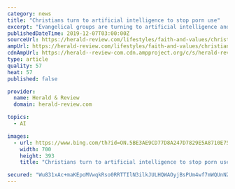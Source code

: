 ```yaml
---
category: news
title: "Christians turn to artificial intelligence to stop porn use"
excerpt: "Evangelical groups are turning to artificial intelligence and machine learning technologies to help their members fight addiction to online pornography in a budding industry that one scholar calls an emerging “purity-industrial complex.” As pornography has exploded beyond just websites to apps and social media platforms such as Instagram ..."
publishedDateTime: 2019-12-07T03:00:00Z
sourceUrl: https://herald-review.com/lifestyles/faith-and-values/christians-turn-to-artificial-intelligence-to-stop-porn-use/article_591205ec-f594-5b36-80b5-5c278190144d.html
ampUrl: https://herald-review.com/lifestyles/faith-and-values/christians-turn-to-artificial-intelligence-to-stop-porn-use/article_591205ec-f594-5b36-80b5-5c278190144d.amp.html
cdnAmpUrl: https://herald--review-com.cdn.ampproject.org/c/s/herald-review.com/lifestyles/faith-and-values/christians-turn-to-artificial-intelligence-to-stop-porn-use/article_591205ec-f594-5b36-80b5-5c278190144d.amp.html
type: article
quality: 57
heat: 57
published: false

provider:
  name: Herald & Review
  domain: herald-review.com

topics:
  - AI

images:
  - url: https://www.bing.com/th?id=ON.5BE3AE9CD77D8A247D7829E5A8710E75
    width: 700
    height: 393
    title: "Christians turn to artificial intelligence to stop porn use"

secured: "Wu831xAc+maKEpoMVwqkRso0RRTTIlN3ilkJULHQWAOyjBsPUm4wf7mWQUnNZXscUMnaFrhgqc05iBUBs0ILRkziTSRAxKCZch+VW0Pl6CO/pCNCZjLSEFkE/o89zFFGBYiA0sC9r+RTRBeJM7TYdm7WKBp0g/jhY7LNLvZEQq4SxGqlAipvv0LWMLjLYJy1wLxmqlXQxn+tdYnjjaAYA3WxlorC9DB/Kcb+E0/MtiC7L8eM2fg1xCDsMjvV1XZvDfU/GjOe7AkBp1QIpNeeew==;ISm8zyn6TFm8d1Ivn6vDlw=="
---
```


